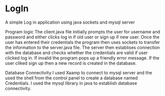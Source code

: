 # LogIn
A simple Log in application using java sockets and mysql server

Program logic
The client.java file initially prompts the user for username and password and either clicks log in if old user or sign up if new user. Once the user has entered their credentials the program then uses sockets to transfer the information to the server.java file. The server then establises connection with the database and checks whether the credentials are valid if user clicked log in. If invalid the program pops up a friendly error message. If the user cliked sign up then a new record is created in the database. 

Database Connectivity 
I used Xaamp to connect to mysql server and the used the shell from the control panel to create a database named Credentials. I used the mysql library in java to establish database connectivity. 


